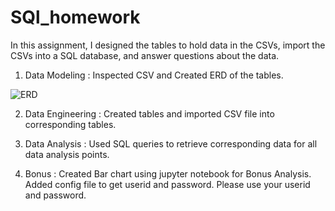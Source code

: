 # SQl_homework
In this assignment, I designed the tables to hold data in the CSVs, import the CSVs into a SQL database, and answer questions about the data.

1. Data Modeling : Inspected CSV and Created ERD of the tables.

![ERD](https://user-images.githubusercontent.com/50187921/69108231-aa03a280-0a39-11ea-87a1-ed44ba4cb7fe.png)

2. Data Engineering : Created tables and imported CSV file into corresponding tables.

3. Data Analysis : Used SQL queries to retrieve corresponding data for all data analysis points.

4. Bonus :  Created  Bar chart using jupyter notebook for Bonus Analysis. Added config file to get userid and password. Please use your userid and password.
